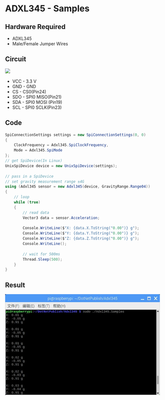 # ADXL345 - Samples

## Hardware Required
* ADXL345
* Male/Female Jumper Wires

## Circuit
![](ADXL345_circuit_bb.png)

* VCC - 3.3 V
* GND -  GND
* CS - CS0(Pin24)
* SDO - SPI0 MISO(Pin21)
* SDA - SPI0 MOSI (Pin19)
* SCL - SPI0 SCLK(Pin23)

## Code
```C#
SpiConnectionSettings settings = new SpiConnectionSettings(0, 0)
{
    ClockFrequency = Adxl345.SpiClockFrequency,
    Mode = Adxl345.SpiMode
};
// get SpiDevice(In Linux)
UnixSpiDevice device = new UnixSpiDevice(settings);

// pass in a SpiDevice
// set gravity measurement range ±4G
using (Adxl345 sensor = new Adxl345(device, GravityRange.Range04))
{
    // loop
    while (true)
    {
        // read data
        Vector3 data = sensor.Acceleration;

        Console.WriteLine($"X: {data.X.ToString("0.00")} g");
        Console.WriteLine($"Y: {data.Y.ToString("0.00")} g");
        Console.WriteLine($"Z: {data.Z.ToString("0.00")} g");
        Console.WriteLine();

        // wait for 500ms
        Thread.Sleep(500);
    }
}
```

## Result
![](RunningResult.jpg)
